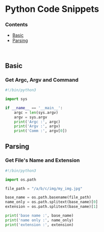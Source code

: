 
# Python Code Snippets

### Contents
+ [Basic](#basic)
+ [Parsing](#parsing)
<br>

## Basic

### Get Argc, Argv and Command
   
```python
#!/bin/python3

import sys

if __name__ == '__main__':
    argc = len(sys.argv)
    argv = sys.argv 
    print('Argc :', argc)
    print('Argv :', argv)
    print('Comm :', argv[0])
```

## Parsing

### Get File's Name and Extension
   
```python
#!/bin/python3

import os.path

file_path = "/a/b/c/img/my_img.jpg"

base_name = os.path.basename(file_path)
name_only = os.path.splitext(base_name)[0]
extension = os.path.splitext(base_name)[1]

print('base name :', base_name)
print('name only :', name_only)
print('extension :', extension)
```
